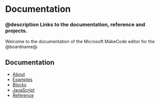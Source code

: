 # Documentation

### @description Links to the documentation, reference and projects.

Welcome to the documentation of the Microsoft MakeCode editor
for the @boardname@.

## Documentation

* [About](/about)
* [Examples](/examples)
* [Blocks](/blocks)
* [JavaScript](/javascript)
* [Reference](/reference)